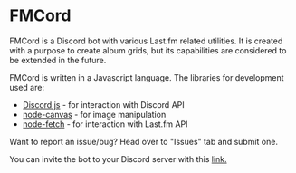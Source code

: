 # FMCord

FMCord is a Discord bot with various Last.fm related utilities. It is created with a purpose to create album grids, but its capabilities are considered to be extended in the future.

FMCord is written in a Javascript language. The libraries for development used are:
- [Discord.js](https://discord.js.org/) - for interaction with Discord API
- [node-canvas](https://www.npmjs.com/package/canvas) - for image manipulation
- [node-fetch](https://www.npmjs.com/package/node-fetch) - for interaction with Last.fm API

Want to report an issue/bug? Head over to "Issues" tab and submit one.

You can invite the bot to your Discord server with this [link.](https://discordapp.com/api/oauth2/authorize?client_id=521041865999515650&permissions=2048&scope=bot)
